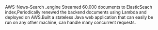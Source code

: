 AWS-News-Search _engine Streamed 60,000 documents to ElasticSeach index,Periodically renewed the backend documents using Lambda and deployed on AWS.Built a stateless Java web application that can easily be run on any other machine, can handle many concurrent requests.
